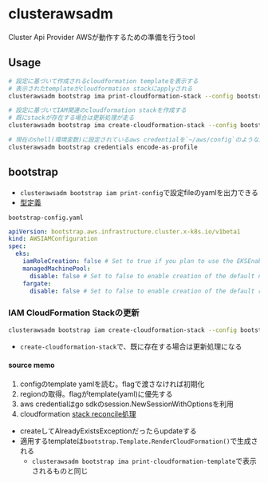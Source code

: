 # clusterawsadm

Cluster Api Provider AWSが動作するための準備を行うtool

## Usage

```sh
# 設定に基づいて作成されるcloudformation templateを表示する
# 表示されたtemplateがcloudformation stackにapplyされる
clusterawsadm bootstrap ima print-cloudformation-stack --config bootstrap.yaml

# 設定に基づいてIAM関連のcloudformation stackを作成する
# 既にstackが存在する場合は更新処理が走る
clusterawsadm bootstrap ima create-cloudformation-stack --config bootstrap.yaml

# 現在のshell(環境変数)に設定されているaws credentialを`~/aws/config`のような形式でencodeする
clusterawsadm bootstrap credentials encode-as-profile
````

## bootstrap

* `clusterawsadm bootstrap iam print-config`で設定fileのyamlを出力できる
* [型定義](https://github.com/kubernetes-sigs/cluster-api-provider-aws/blob/cfc34d2e46349115895e423b3826639fed6b7906/cmd/clusterawsadm/api/bootstrap/v1beta1/types.go#L174)

`bootstrap-config.yaml`

```yaml
apiVersion: bootstrap.aws.infrastructure.cluster.x-k8s.io/v1beta1
kind: AWSIAMConfiguration
spec:
  eks:
    iamRoleCreation: false # Set to true if you plan to use the EKSEnableIAM feature flag to enable automatic creation of IAM roles
    managedMachinePool:
      disable: false # Set to false to enable creation of the default node role for managed machine pools
    fargate:
      disable: false # Set to false to enable creation of the default role for the fargate profiles
```

### IAM CloudFormation Stackの更新

```sh
clusterawsadm bootstrap iam create-cloudformation-stack --config bootstrap-config.yaml
```

* `create-cloudformation-stack`で、既に存在する場合は更新処理になる


#### source memo

1. configのtemplate yamlを読む。flagで渡さなければ初期化
1. regionの取得。flagがtemplate(yaml)に優先する
1. aws credentialはgo sdkのsession.NewSessionWithOptionsを利用
1. cloudformation [stack reconcile処理](https://github.com/kubernetes-sigs/cluster-api-provider-aws/blob/2a790d41db929d9ffaac8d7db7d64462ac27989e/cmd/clusterawsadm/cloudformation/service/service.go#L52)
  * createしてAlreadyExistsExceptionだったらupdateする
  * 適用するtemplateは`bootstrap.Template.RenderCloudFormation()`で生成される
    * `clusterawsadm bootstrap ima print-cloudformation-template`で表示されるものと同じ

